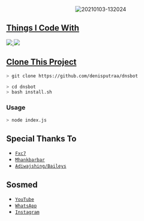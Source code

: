 <p align="center">
<img src=https://i.ibb.co/hVn3nnW/dns.jpg" alt="20210103-132024" border="0">
</p>
<p align="center">
<a href="https://github.com/denisputraa">
</p>

  
## Things I Code With
<p>
    <img
        src="https://img.shields.io/badge/node.js%20-%2343853D.svg?&style=for-the-badge&logo=node.js&logoColor=white" />
    <img
        src="https://img.shields.io/badge/javascript%20-%23323330.svg?&style=for-the-badge&logo=javascript&logoColor=%23F7DF1E" />



## Clone This Project

```bash
> git clone https://github.com/denisputraa/dnsbot
```

```bash
> cd dnsbot
> bash install.sh
```

### Usage
```bash
> node index.js
```


## Special Thanks To
* [`Fxc7`](https://github.com/Fxc7)
* [`Mhankbarbar`](https://github.com/MhankBarBar)
* [`Adiwajshing/Baileys`](https://github.com/adiwajshing)


## Sosmed
* [`YouTube`](https://youtube.com/channel/UCdAlsvg9B6llWCWV8JMNhug)
* [`WhatsApp`](https://chat.whatsapp.com/Hpwp8FBfJMtHEN5KeuFJKw)
* [`Instagram`](https://instagram.com/denssptraa)
